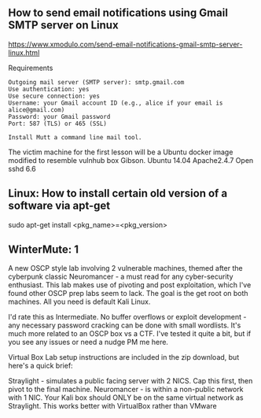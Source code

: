 ## How to send email notifications using Gmail SMTP server on Linux
https://www.xmodulo.com/send-email-notifications-gmail-smtp-server-linux.html

Requirements

    Outgoing mail server (SMTP server): smtp.gmail.com
    Use authentication: yes
    Use secure connection: yes
    Username: your Gmail account ID (e.g., alice if your email is alice@gmail.com)
    Password: your Gmail password
    Port: 587 (TLS) or 465 (SSL) 
    
    Install Mutt a command line mail tool.
 The victim machine for the first lesson will be a Ubuntu docker
 image modified to resemble vulnhub box Gibson. 
 Ubuntu 14.04
 Apache2.4.7
 Open sshd 6.6
 
 ## Linux: How to install certain old version of a software via apt-get
  sudo apt-get install <pkg_name>=<pkg_version>
 

## WinterMute: 1
A new OSCP style lab involving 2 vulnerable machines, themed after the cyberpunk classic Neuromancer - a must read for any cyber-security enthusiast. This lab makes use of pivoting and post exploitation, which I've found other OSCP prep labs seem to lack. The goal is the get root on both machines. All you need is default Kali Linux.

I'd rate this as Intermediate. No buffer overflows or exploit development - any necessary password cracking can be done with small wordlists. It's much more related to an OSCP box vs a CTF. I've tested it quite a bit, but if you see any issues or need a nudge PM me here.

Virtual Box Lab setup instructions are included in the zip download, but here's a quick brief:

Straylight - simulates a public facing server with 2 NICS. Cap this first, then pivot to the final machine. Neuromancer - is within a non-public network with 1 NIC. Your Kali box should ONLY be on the same virtual network as Straylight.
This works better with VirtualBox rather than VMware
